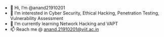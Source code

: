 - 👋 Hi, I’m @anand21910201
- 👀 I’m interested in Cyber Security, Ethical Hacking, Penetration Testing, Vulnerability Assessment
- 🌱 I’m currently learning Network Hacking and VAPT
- 📫 Reach me @ anand.21910201@viit.ac.in

<!---
anand21910201/anand21910201 is a ✨ special ✨ repository because its `README.md` (this file) appears on your GitHub profile.
You can click the Preview link to take a look at your changes.
--->
